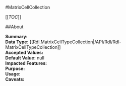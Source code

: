 #MatrixCellCollection

[[_TOC_]]

##About

**Summary:**   
**Data Type:** [[Rdl.MatrixCellTypeCollection|/API/Rdl/Rdl-MatrixCellTypeCollection]]  
**Accepted Values:**   
**Default Value:** null  
**Impacted Features:**   
**Purpose:**   
**Usage:**   
**Caveats:**   

